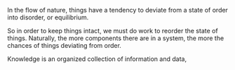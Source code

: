 In the flow of nature, things have a tendency to deviate from a state of order into disorder, or equilibrium.

So in order to keep things intact, we must do work to reorder the state of things. Naturally, the more components there are in a system, the more the chances of things deviating from order.

Knowledge is an organized collection of information and data, 